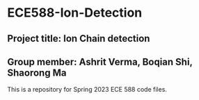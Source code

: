 # ECE588-Ion-Detection
## Project title: Ion Chain detection

## Group member: Ashrit Verma, Boqian Shi, Shaorong Ma 

This is a repository for Spring 2023 ECE 588 code files. 

